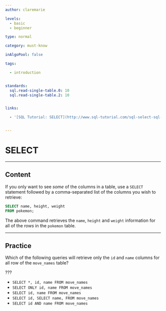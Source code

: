 ```yaml
---
author: claremarie

levels:
  - basic 
  - beginner

type: normal

category: must-know

inAlgoPool: false

tags:

  - introduction


standards:
  sql.read-single-table.0: 10
  sql.read-single-table.2: 10


links:

  - '[SQL Tutorial: SELECT](http://www.sql-tutorial.com/sql-select-sql-tutorial/){website}'


---
```


# SELECT

---
## Content

If you only want to see *some* of the columns in a table, use a `SELECT` statement followed by a comma-separated list of the columns you wish to retrieve:

```sql
SELECT name, height, weight
FROM pokemon;
```

The above command retrieves the `name`, `height` and `weight` information for all of the *rows* in the `pokemon` table.

---
## Practice

Which of the following queries will retrieve only the `id` and `name` columns for all row of the `move_names` table?

???

* `SELECT *, id, name FROM move_names`
* `SELECT ONLY id, name FROM move_names`
* `SELECT id, name FROM move_names`
* `SELECT id, SELECT name, FROM move_names`
* `SELECT id AND name FROM move_names`
